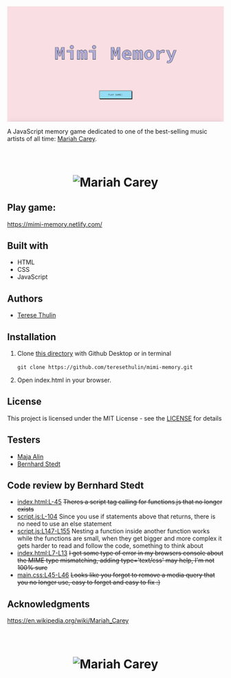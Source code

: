 <img src="/media/images/mimi-memory-preview.png" alt="Mimi Memory" align="center">

A JavaScript memory game dedicated to one of the best-selling music artists of all time: [Mariah Carey](https://www.mariahcarey.com/).


<h1 align="center">
    <br>
    <img src="https://media.giphy.com/media/10w2kccsAdggZG/giphy.gif" alt="Mariah Carey" align="center">
    <br>
</h1>


## Play game:

https://mimi-memory.netlify.com/


## Built with
- HTML
- CSS
- JavaScript


## Authors
- [Terese Thulin](https://github.com/teresethulin)


## Installation
1. Clone [this directory](https://github.com/teresethulin/mimi-memory.git) with Github Desktop or in terminal

    `git clone https://github.com/teresethulin/mimi-memory.git`
2. Open index.html in your browser.


## License
This project is licensed under the MIT License - see the [LICENSE](https://github.com/teresethulin/mimi-memory/blob/master/LICENSE) for details


## Testers
- [Maja Alin](https://github.com/majaalin)
- [Bernhard Stedt](https://github.com/Vehx)


## Code review by Bernhard Stedt
 * [index.html:L-45](https://github.com/teresethulin/mimi-memory/blob/a0d7f87498ac2021e3e0657ce1f27e963080a502/index.html#L45) ~~Theres a script tag calling for functions.js that no longer exists~~
* [script.js:L-104](https://github.com/teresethulin/mimi-memory/blob/a0d7f87498ac2021e3e0657ce1f27e963080a502/script.js#L104) Since you use if statements above that returns, there is no need to use an else statement
* [script.js:L147-L155](https://github.com/teresethulin/mimi-memory/blob/a0d7f87498ac2021e3e0657ce1f27e963080a502/script.js#L147-L155) Nesting a function inside another function works while the functions are small, when they get bigger and more complex it gets harder to read and follow the code, something to think about
* [index.html:L7-L13](https://github.com/teresethulin/mimi-memory/blob/a0d7f87498ac2021e3e0657ce1f27e963080a502/index.html#L7-L13) ~~I get some type of error in my browsers console about the MIME type mismatching, adding type='text/css' may help, I'm not 100% sure~~
* [main.css:L45-L46](https://github.com/teresethulin/mimi-memory/blob/a0d7f87498ac2021e3e0657ce1f27e963080a502/css/main.css#L45-L46) ~~Looks like you forgot to remove a media query that you no longer use, easy to forget and easy to fix :)~~


## Acknowledgments

https://en.wikipedia.org/wiki/Mariah_Carey




<h1 align="center">
    <br>
    <img src="https://media.giphy.com/media/BqLrzwECYnni0/giphy.gif" alt="Mariah Carey" align="center">
    <br>
    <br>
</h1>
